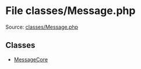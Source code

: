File classes/Message.php
=========

Source: [classes/Message.php](https://github.com/PrestaShop/PrestaShop/blob/1.6.0.12/classes/Message.php)


Classes
-------

* [MessageCore](class.MessageCore.md)

